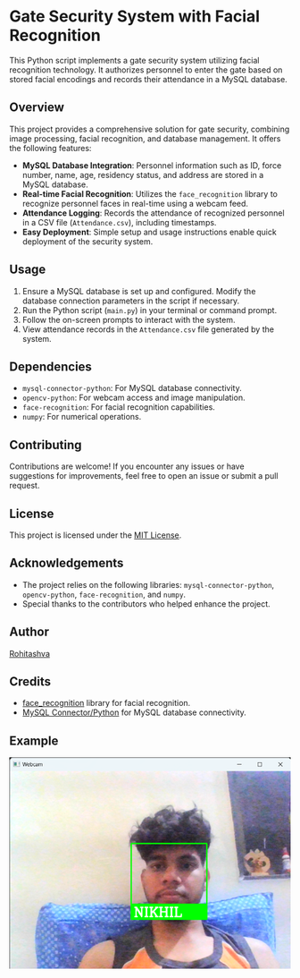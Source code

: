 # Gate Security System with Facial Recognition

This Python script implements a gate security system utilizing facial recognition technology. It authorizes personnel to enter the gate based on stored facial encodings and records their attendance in a MySQL database.

## Overview

This project provides a comprehensive solution for gate security, combining image processing, facial recognition, and database management. It offers the following features:

- **MySQL Database Integration**: Personnel information such as ID, force number, name, age, residency status, and address are stored in a MySQL database.
- **Real-time Facial Recognition**: Utilizes the `face_recognition` library to recognize personnel faces in real-time using a webcam feed.
- **Attendance Logging**: Records the attendance of recognized personnel in a CSV file (`Attendance.csv`), including timestamps.
- **Easy Deployment**: Simple setup and usage instructions enable quick deployment of the security system.

## Usage

1. Ensure a MySQL database is set up and configured. Modify the database connection parameters in the script if necessary.
2. Run the Python script (`main.py`) in your terminal or command prompt.
3. Follow the on-screen prompts to interact with the system.
4. View attendance records in the `Attendance.csv` file generated by the system.

## Dependencies

- `mysql-connector-python`: For MySQL database connectivity.
- `opencv-python`: For webcam access and image manipulation.
- `face-recognition`: For facial recognition capabilities.
- `numpy`: For numerical operations.

## Contributing

Contributions are welcome! If you encounter any issues or have suggestions for improvements, feel free to open an issue or submit a pull request.

## License

This project is licensed under the [MIT License](LICENSE).

## Acknowledgements

- The project relies on the following libraries: `mysql-connector-python`, `opencv-python`, `face-recognition`, and `numpy`.
- Special thanks to the contributors who helped enhance the project.

## Author

[Rohitashva](https://github.com/rohitashvakumawat)


## Credits

- [face_recognition](https://github.com/ageitgey/face_recognition) library for facial recognition.
- [MySQL Connector/Python](https://dev.mysql.com/doc/connector-python/en/) for MySQL database connectivity.

## Example

![Gate Security System Demo](demo.png)

